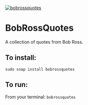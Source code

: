[![bobrossquotes](https://snapcraft.io/bobrossquotes/badge.svg)](https://snapcraft.io/bobrossquotes)

# BobRossQuotes


A collection of quotes from Bob Ross. 

## To install:

`sudo snap install bobrossquotes`

## To run:

From your terminal: `bobrossquotes`
